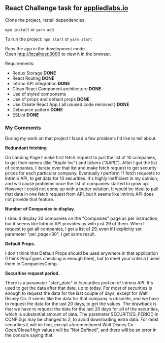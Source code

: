 ## React Challenge task for [appliedlabs.io](https://appliedlabs.io)

Clone the project, install dependencies:

`npm install` or `yarn add`

To run the project: `npm start` or `yarn start`

Runs the app in the development mode.<br>
Open [http://localhost:3000](http://localhost:3000) to view it in the browser.

Requirements:
* Redux Storage **DONE**
* React Routing **DONE**
* Intrino API integration **DONE**
* Clean React Component architecture **DONE**
* Use of styled components 
* Use of props and default props **DONE**
* Use Create React App ( all unused code removed ) **DONE**
* Debounce pattern **DONE**
* ESLint **DONE**

### My Comments

During my work on that project I faced a few problems I'd like to tell about.

**Redundant fetching**  

On Landing Page I make first fetch request to pull the list of 10 companies, to get their names (like "Apple Inc") and tickers ("AAPL"). After I got the list of companies, I iterate over that list and make fetch request to get security prices for each particular company. Eventually I perform 11 fetch requests to Intrinio API, to get data for 10 securities. It's highly inefficient in my opinion, and will cause problems once the list of companies started to grow up. However I could not come up with a better solution. It would be ideal to pull that data in one fetch request from API, but it seems like Intrinio API does not provide that feature.

**Number of Companies to display.**  

I should display 30 companies on the "Companies" page as per instruction, but it seems like Intrinio API provides us with just 29 of them. When I request to get all companies, I get a list of 29, even if I explicitly set parameter "per_page=30", I get same result.

**Default Props.**  

I don't think that Default Props should be used anywhere in that application (I think PropTypes checking is enough here), but to meet your criteria I used them in CompaniesComp.

**Securities request period.**  

There is a paramater "start_date" in /securities portion of Intrinio API. It's used to get the data after that date, up to today. For most of securities is enough to request the data for the last couple of days, except for Walt Disney Co. It seems like the data for that company is obsolete, and we have to request the data for the last 20 days, to get the values. The drawback is that we have to request the data for the last 20 days for all of the securities, which is substantial amount of data. The parameter SECURITIES_PERIOD in CONFIG.js may be changed to 2, to avoid downloading extra data. For most securities it will be fine, except aforementioned Walt Disney Co - Open/Close/High values will be "Not Defined", and there will be an error in the console saying that.


